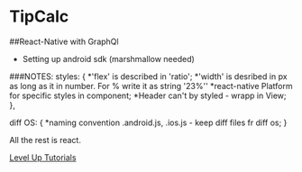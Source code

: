 # TipCalc

##React-Native with GraphQl

- Setting up android sdk (marshmallow needed)

###NOTES:
styles: {
  *'flex' is described in 'ratio';
  *'width' is desribed in px as long as it in number. For % write it as string '23%''
  *react-native Platform for specific styles in component;
  *Header can't by styled - wrapp in View;
},

diff OS: {
  *naming convention .android.js, .ios.js - keep diff files fr diff os;
}

All the rest is react.

[Level Up Tutorials](https://www.leveluptutorials.com/)
